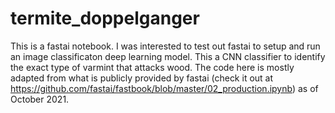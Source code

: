 # termite_doppelganger
This is a fastai notebook. I was interested to test out fastai to setup and run an image classificaton deep learning model. This a CNN classifier to identify the exact type of varmint that attacks wood. The code here is mostly adapted from what is publicly provided by fastai (check it out at https://github.com/fastai/fastbook/blob/master/02_production.ipynb) as of October 2021.
